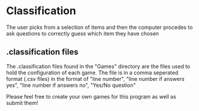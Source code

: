 # Classification
The user picks from a selection of items and then the computer procedes to ask questions to correctly guess which item they have chosen

## .classification files
The .classification files found in the "Games" directory are the files used to hold the configuration of each game. The file is in a comma seperated format (.csv files) in the format of "line number", "line number if answers yes", "line number if answers no", "Yes/No question"

Please feel free to create your own games for this program as well as submit them!
